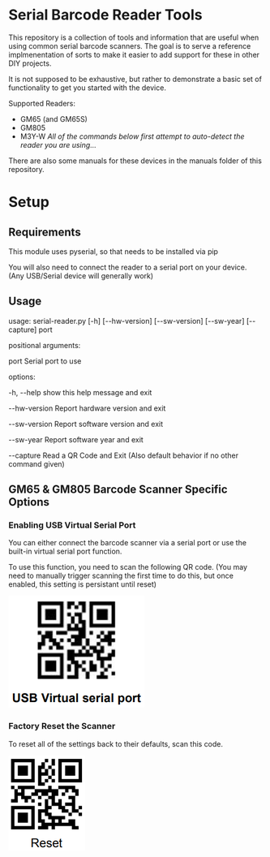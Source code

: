 # Serial Barcode Reader Tools
This repository is a collection of tools and information that are useful when using common serial barcode scanners. The goal is to serve a reference implmenentation of sorts to make it easier to add support for these in other DIY projects.

It is not supposed to be exhaustive, but rather to demonstrate a basic set of functionality to get you started with the device.

Supported Readers:
* GM65 (and GM65S) 
* GM805
* M3Y-W
_All of the commands below first attempt to auto-detect the reader you are using..._

There are also some manuals for these devices in the manuals folder of this repository.

# Setup
## Requirements
This module uses pyserial, so that needs to be installed via pip

You will also need to connect the reader to a serial port on your device. (Any USB/Serial device will generally work)

## Usage
usage: serial-reader.py [-h] [--hw-version] [--sw-version] [--sw-year] [--capture] port

positional arguments:

  port          Serial port to use

options:

  -h, --help    show this help message and exit
  
  --hw-version  Report hardware version and exit
  
  --sw-version  Report software version and exit
  
  --sw-year     Report software year and exit
  
  --capture     Read a QR Code and Exit (Also default behavior if no other command given)

## GM65 & GM805 Barcode Scanner Specific Options

### Enabling USB Virtual Serial Port
You can either connect the barcode scanner via a serial port or use the built-in virtual serial port function.

To use this function, you need to scan the following QR code. (You may need to manually trigger scanning the first time to do this, but once enabled, this setting is persistant until reset)

![](utility_qr_codes/gm65/enable_virtual_usb.png)

### Factory Reset the Scanner
To reset all of the settings back to their defaults, scan this code.

![](utility_qr_codes/gm65/factory_reset.png)

